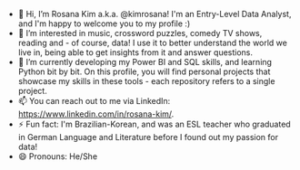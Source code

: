 - 👋 Hi, I’m Rosana Kim a.k.a. @kimrosana! I'm an Entry-Level Data Analyst, and I'm happy to welcome you to my profile :)
- 👀 I’m interested in music, crossword puzzles, comedy TV shows, reading and - of course, data! I use it to better understand the world we live in, being able to get insights from it and answer questions.
- 🌱 I’m currently developing my Power BI and SQL skills, and learning Python bit by bit. On this profile, you will find personal projects that showcase my skills in these tools - each repository refers to a single project.
- 📫 You can reach out to me via LinkedIn: https://www.linkedin.com/in/rosana-kim/.
- ⚡ Fun fact: I'm Brazilian-Korean, and was an ESL teacher who graduated in German Language and Literature before I found out my passion for data!
- 😄 Pronouns: He/She

<!---
kimrosana/kimrosana is a ✨ special ✨ repository because its `README.md` (this file) appears on your GitHub profile.
You can click the Preview link to take a look at your changes.
--->
